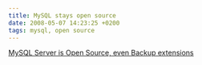 ```yaml
---
title: MySQL stays open source
date: 2008-05-07 14:23:25 +0200
tags: mysql, open source
---
```


[MySQL Server is Open Source, even Backup extensions](http://blogs.mysql.com/kaj/2008/05/06/mysql-server-is-open-source-even-backup-extensions/)
